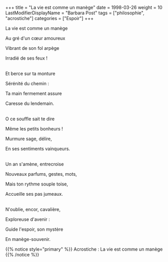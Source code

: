 +++
title = "La vie est comme un manège"
date = 1998-03-26
weight = 10
LastModifierDisplayName = "Barbara Post"
tags = ["philosophie", "acrostiche"]
categories = ["Espoir"]
+++

La vie est comme un manège

Au gré d'un cœur amoureux

Vibrant de son fol arpège

Irradié de ses feux !

 \
Et berce sur ta monture

Sérénité du chemin :

Ta main fermement assure

Caresse du lendemain.

 \
O ce souffle sait te dire

Même les petits bonheurs !

Murmure sage, délire,

En ses sentiments vainqueurs.

 \
Un an s'amène, entrecroise

Nouveaux parfums, gestes, mots,

Mais ton rythme souple toise,

Accueille ses pas jumeaux.

 \
N'oublie, encor, cavalière,

Exploreuse d'avenir :

Guide l'espoir, son mystère

En manège-souvenir.

{{% notice style="primary" %}}
Acrostiche : La vie est comme un manège
{{% /notice %}}
